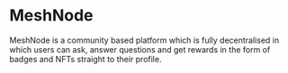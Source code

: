 # MeshNode
MeshNode is a community based platform which is fully decentralised in which users can ask, answer questions and get rewards in the form of badges and NFTs straight to their profile.
